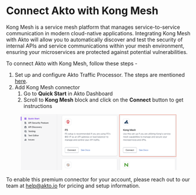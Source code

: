 # Connect Akto with Kong Mesh

Kong Mesh is a service mesh platform that manages service-to-service communication in modern cloud-native applications. Integrating Kong Mesh with Akto will allow you to automatically discover and test the security of internal APIs and service communications within your mesh environment, ensuring your microservices are protected against potential vulnerabilities.

To connect Akto with Kong Mesh, follow these steps -

1. Set up and configure Akto Traffic Processor. The steps are mentioned [here](https://docs.akto.io/getting-started/traffic-processor/hybrid-saas).
2. Add Kong Mesh connector
   1. Go to **Quick Start** in Akto Dashboard
   2. Scroll to **Kong Mesh** block and click on the **Connect** button to get instructions

<figure><img src="../../.gitbook/assets/image (8) (1) (1).png" alt=""><figcaption></figcaption></figure>

To enable this premium connector for your account, please reach out to our team at [help@akto.io](mailto:help@akto.io) for pricing and setup information.
